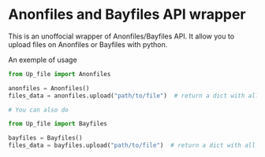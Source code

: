 # Anonfiles and Bayfiles API wrapper

This is an unoffocial wrapper of Anonfiles/Bayfiles API. It allow you to upload files on Anonfiles or Bayfiles with python.

An exemple of usage 
```py
from Up_file import Anonfiles

anonfiles = Anonfiles()
files_data = anonfiles.upload("path/to/file")  # return a dict with all data like , url/size/files name/files size

# You can also do

from Up_file import Bayfiles

bayfiles = Bayfiles()
files_data = bayfiles.upload("path/to/file")  # return a dict with all data like , url/size/files name/files size
```

